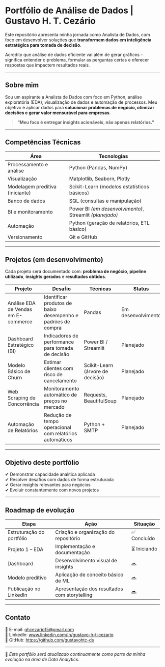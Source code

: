 # Portfólio de Análise de Dados | Gustavo H. T. Cezário

Este repositório apresenta minha jornada como Analista de Dados, com foco em desenvolver soluções que **transformem dados em inteligência estratégica para tomada de decisão**.

Acredito que análise de dados eficiente vai além de gerar gráficos – significa entender o problema, formular as perguntas certas e oferecer respostas que impactem resultados reais.

---

## Sobre mim

Sou um aspirante a Analista de Dados com foco em Python, análise exploratória (EDA), visualização de dados e automação de processos. Meu objetivo é aplicar dados para **solucionar problemas de negócio, otimizar decisões e gerar valor mensurável para empresas**.

> **“Meu foco é entregar insights acionáveis, não apenas relatórios.”**

---

## Competências Técnicas

| Área | Tecnologias |
|------|------------|
| Processamento e análise | Python (Pandas, NumPy) |
| Visualização | Matplotlib, Seaborn, Plotly |
| Modelagem preditiva (iniciante) | Scikit-Learn (modelos estatísticos básicos) |
| Banco de dados | SQL (consultas e manipulação) |
| BI e monitoramento | Power BI *(em desenvolvimento)*, Streamlit *(planejado)* |
| Automação | Python (geração de relatórios, ETL básico) |
| Versionamento | Git e GitHub |

---

## Projetos (em desenvolvimento)

Cada projeto será documentado com: **problema de negócio**, **pipeline utilizado**, **insights gerados** e **resultados obtidos**.

| Projeto | Desafio | Técnicas | Status |
|--------|---------|----------|--------|
| Análise EDA de Vendas em E-commerce | Identificar produtos de baixo desempenho e padrões de compra | Pandas | Em desenvolvimento |
| Dashboard Estratégico (BI) | Indicadores de performance para tomada de decisão | Power BI / Streamlit | Planejado |
| Modelo Básico de Churn | Estimar clientes com risco de cancelamento | Scikit-Learn (árvore de decisão) | Planejado |
| Web Scraping de Concorrência | Monitoramento automático de preços no mercado | Requests, BeautifulSoup | Planejado |
| Automação de Relatórios | Redução de tempo operacional com relatórios automáticos | Python + SMTP | Planejado |

---

## Objetivo deste portfólio

✔ Demonstrar capacidade analítica aplicada  
✔ Resolver desafios com dados de forma estruturada  
✔ Gerar insights relevantes para negócios  
✔ Evoluir constantemente com novos projetos

---

## Roadmap de evolução

| Etapa | Ação | Situação |
|-------|------|----------|
| Estruturação do portfólio | Criação e organização do repositório | ✅ Concluído |
| Projeto 1 – EDA | Implementação e documentação | ⏳ Iniciando |
| Dashboard | Desenvolvimento visual de insights | 🔜 |
| Modelo preditivo | Aplicação de conceito básico de ML | 🔜 |
| Publicação no LinkedIn | Apresentação dos resultados com storytelling | 🔜 |

---

## Contato

📧 E-mail: ghcezario15@gmail.com  
💼 LinkedIn: www.linkedin.com/in/gustavo-h-t-cezario  
🐙 GitHub: https://github.com/gustavohtc-ds  

---

📍 *Este portfólio será atualizado continuamente como parte da minha evolução na área de Data Analytics.*
